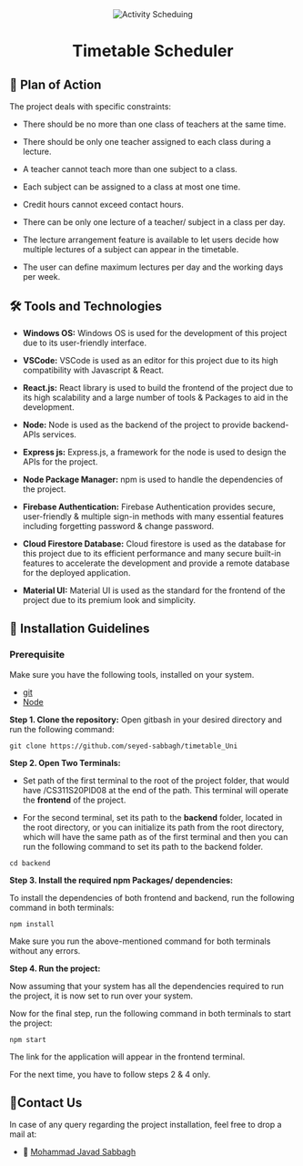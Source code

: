 <div align="center">
<img src="https://user-images.githubusercontent.com/46846821/89666520-f195cb80-d8f3-11ea-80bb-f9d5137c6c6c.png" alt ="Activity Scheduing">
<h1>Timetable Scheduler</h1>
</div>

## 🎯 Plan of Action

The project deals with specific constraints:

- There should be no more than one class of teachers at the same time.

- There should be only one teacher assigned to each class during a lecture.

- A teacher cannot teach more than one subject to a class.

- Each subject can be assigned to a class at most one time.

- Credit hours cannot exceed contact hours.

- There can be only one lecture of a teacher/ subject in a class per day.

- The lecture arrangement feature is available to let users decide how multiple lectures of a subject can appear in the timetable.

- The user can define maximum lectures per day and the working days per week.

## 🛠 Tools and Technologies

- **Windows OS:** Windows OS is used for the development of this project due to its user-friendly interface.

- **VSCode:** VSCode is used as an editor for this project due to its high compatibility with Javascript & React.

- **React.js:** React library is used to build the frontend of the project due to its high scalability and a large number of tools & Packages to aid in the development.

- **Node:** Node is used as the backend of the project to provide backend-APIs services.

- **Express js:** Express.js, a framework for the node is used to design the APIs for the project.

- **Node Package Manager:** npm is used to handle the dependencies of the project.

- **Firebase Authentication:** Firebase Authentication provides secure, user-friendly & multiple sign-in methods with many essential features including forgetting password & change password.

- **Cloud Firestore Database:** Cloud firestore is used as the database for this project due to its efficient performance and many secure built-in features to accelerate the development and provide a remote database for the deployed application.

- **Material UI:** Material UI is used as the standard for the frontend of the project due to its premium look and simplicity.

## 🚀 Installation Guidelines

### **Prerequisite**

Make sure you have the following tools, installed on your system.

- [git](https://git-scm.com/downloads)
- [Node](https://nodejs.org/en/download/)

**Step 1. Clone the repository:**
Open gitbash in your desired directory and run the following command:

```
git clone https://github.com/seyed-sabbagh/timetable_Uni
```

**Step 2. Open Two Terminals:**

- Set path of the first terminal to the root of the project folder, that would have /CS311S20PID08 at the end of the path. This terminal will operate the **frontend** of the project.

- For the second terminal, set its path to the **backend** folder, located in the root directory, or you can initialize its path from the root directory, which will have the same path as of the first terminal and then you can run the following command to set its path to the backend folder.

```
cd backend
```

**Step 3. Install the required npm Packages/ dependencies:**

To install the dependencies of both frontend and backend, run the following command in both terminals:

```
npm install
```

Make sure you run the above-mentioned command for both terminals without any errors.

**Step 4. Run the project:**

Now assuming that your system has all the dependencies required to run the project, it is now set to run over your system.

Now for the final step, run the following command in both terminals to start the project:

```
npm start
```

The link for the application will appear in the frontend terminal.

For the next time, you have to follow steps 2 & 4 only.

## 📧Contact Us

In case of any query regarding the project installation, feel free to drop a mail at:

- 🧑 [Mohammad Javad Sabbagh](mailto:mohammadjavadsabagh@gmail.com)

